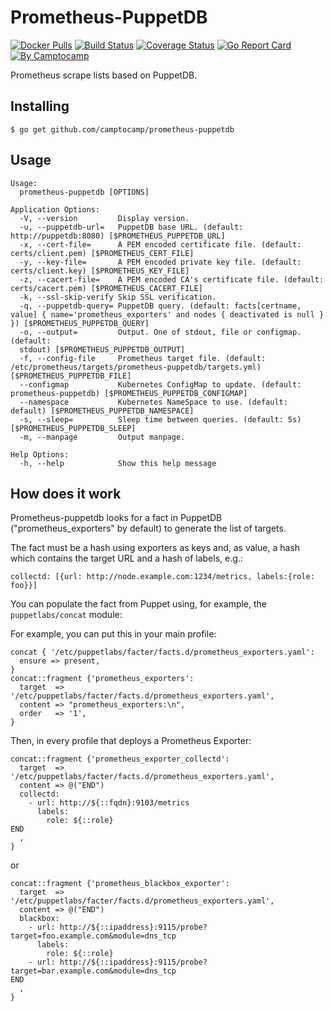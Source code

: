 Prometheus-PuppetDB
===================

[![Docker Pulls](https://img.shields.io/docker/pulls/camptocamp/prometheus-puppetdb.svg)](https://hub.docker.com/r/camptocamp/prometheus-puppetdb/)
[![Build Status](https://img.shields.io/travis/camptocamp/prometheus-puppetdb/master.svg)](https://travis-ci.org/camptocamp/prometheus-puppetdb)
[![Coverage Status](https://img.shields.io/coveralls/camptocamp/prometheus-puppetdb.svg)](https://coveralls.io/r/camptocamp/prometheus-puppetdb?branch=master)
[![Go Report Card](https://goreportcard.com/badge/github.com/camptocamp/prometheus-puppetdb)](https://goreportcard.com/report/github.com/camptocamp/prometheus-puppetdb)
[![By Camptocamp](https://img.shields.io/badge/by-camptocamp-fb7047.svg)](http://www.camptocamp.com)


Prometheus scrape lists based on PuppetDB.


## Installing

```shell
$ go get github.com/camptocamp/prometheus-puppetdb
```

## Usage

```shell
Usage:
  prometheus-puppetdb [OPTIONS]

Application Options:
  -V, --version         Display version.
  -u, --puppetdb-url=   PuppetDB base URL. (default: http://puppetdb:8080) [$PROMETHEUS_PUPPETDB_URL]
  -x, --cert-file=      A PEM encoded certificate file. (default: certs/client.pem) [$PROMETHEUS_CERT_FILE]
  -y, --key-file=       A PEM encoded private key file. (default: certs/client.key) [$PROMETHEUS_KEY_FILE]
  -z, --cacert-file=    A PEM encoded CA's certificate file. (default: certs/cacert.pem) [$PROMETHEUS_CACERT_FILE]
  -k, --ssl-skip-verify Skip SSL verification.
  -q, --puppetdb-query= PuppetDB query. (default: facts[certname, value] { name='prometheus_exporters' and nodes { deactivated is null } }) [$PROMETHEUS_PUPPETDB_QUERY]
  -o, --output=         Output. One of stdout, file or configmap. (default:
  stdout) [$PROMETHEUS_PUPPETDB_OUTPUT]
  -f, --config-file     Prometheus target file. (default: /etc/prometheus/targets/prometheus-puppetdb/targets.yml) [$PROMETHEUS_PUPPETDB_FILE]
  --configmap           Kubernetes ConfigMap to update. (default: prometheus-puppetdb) [$PROMETHEUS_PUPPETDB_CONFIGMAP]
  --namespace           Kubernetes NameSpace to use. (default: default) [$PROMETHEUS_PUPPETDB_NAMESPACE]
  -s, --sleep=          Sleep time between queries. (default: 5s) [$PROMETHEUS_PUPPETDB_SLEEP]
  -m, --manpage         Output manpage.

Help Options:
  -h, --help            Show this help message
```

## How does it work

Prometheus-puppetdb looks for a fact in PuppetDB ("prometheus_exporters" by default) to generate the list of targets.

The fact must be a hash using exporters as keys and, as value, a hash which contains the target URL and a hash of labels,
e.g.:

```
collectd: [{url: http://node.example.com:1234/metrics, labels:{role: foo}}]
```

You can populate the fact from Puppet using, for example, the `puppetlabs/concat` module:

For example, you can put this in your main profile:

```puppet
concat { '/etc/puppetlabs/facter/facts.d/prometheus_exporters.yaml':
  ensure => present,
}
concat::fragment {'prometheus_exporters':
  target  => '/etc/puppetlabs/facter/facts.d/prometheus_exporters.yaml',
  content => "prometheus_exporters:\n",
  order   => '1',
}
```

Then, in every profile that deploys a Prometheus Exporter:

```puppet
concat::fragment {'prometheus_exporter_collectd':
  target  => '/etc/puppetlabs/facter/facts.d/prometheus_exporters.yaml',
  content => @("END")
  collectd:
    - url: http://${::fqdn}:9103/metrics
      labels:
        role: ${::role}
END
  ,
}
```
or
```puppet
concat::fragment {'prometheus_blackbox_exporter':
  target  => '/etc/puppetlabs/facter/facts.d/prometheus_exporters.yaml',
  content => @("END")
  blackbox:
    - url: http://${::ipaddress}:9115/probe?target=foo.example.com&module=dns_tcp
      labels:
        role: ${::role}
    - url: http://${::ipaddress}:9115/probe?target=bar.example.com&module=dns_tcp
END
  ,
}
```
